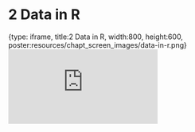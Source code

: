 # 2 Data in R
 
{type: iframe, title:2 Data in R, width:800, height:600, poster:resources/chapt_screen_images/data-in-r.png}
![](https://datatrail-jhu.github.io/06_datacleaning/no_toc/data-in-r.html)
 

 
